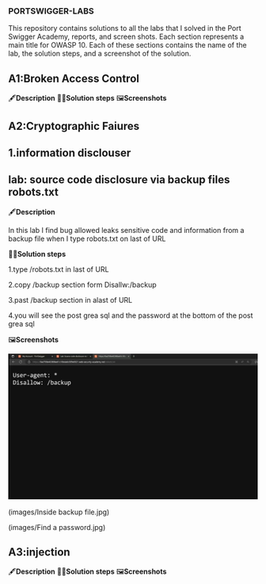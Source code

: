 ### PORTSWIGGER-LABS ###

This repository contains solutions to all the labs that I solved in the Port Swigger Academy, reports, and screen shots.
Each section represents a main title for OWASP 10. Each of these sections contains the name of the lab, the solution steps, and a screenshot of the solution.

## A1:Broken Access Control
  🖋️**Description**
  🏃‍♀️**Solution steps**
  🖼️**Screenshots**
  
## A2:Cryptographic Faiures
## 1.information disclouser
## lab: source code disclosure via backup files robots.txt

  🖋️**Description**
  
  In this lab I find  bug allowed  leaks sensitive code and information  from a backup file when I type robots.txt on last of URL  
  
  🏃‍♀️**Solution steps**
  
  1.type /robots.txt in last of URL
  
  2.copy /backup section form Disallw:/backup
  
  3.past /backup section in alast of URL 
  
  4.you will see the post grea sql and the password at the bottom of the post grea sql
  
  🖼️**Screenshots**
  
![فتح ملف robots.txt](images/When-I-opened-robots.jpg)

  
  (images/Inside backup file.jpg)
  
  (images/Find a password.jpg)
  
## A3:injection
  🖋️**Description**
  🏃‍♀️**Solution steps**
  🖼️**Screenshots**
  
  
